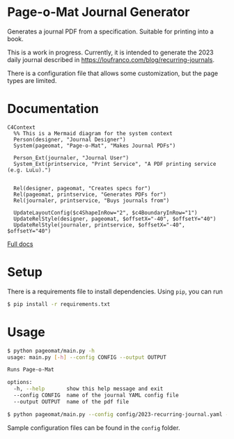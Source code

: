 # Page-o-Mat Journal Generator

Generates a journal PDF from a specification. Suitable for printing into a book.

This is a work in progress. Currently, it is intended to generate the 2023 daily journal described in https://loufranco.com/blog/recurring-journals.

There is a configuration file that allows some customization, but the
page types are limited.

# Documentation

```mermaid
C4Context
  %% This is a Mermaid diagram for the system context
  Person(designer, "Journal Designer")
  System(pageomat, "Page-o-Mat", "Makes Journal PDFs")

  Person_Ext(journaler, "Journal User")
  System_Ext(printservice, "Print Service", "A PDF printing service (e.g. LuLu).")


  Rel(designer, pageomat, "Creates specs for")
  Rel(pageomat, printservice, "Generates PDFs for")
  Rel(journaler, printservice, "Buys journals from")

  UpdateLayoutConfig($c4ShapeInRow="2", $c4BoundaryInRow="1")
  UpdateRelStyle(designer, pageomat, $offsetX="-40", $offsetY="40")
  UpdateRelStyle(journaler, printservice, $offsetX="-40", $offsetY="40")
```

[Full docs](docs)

# Setup

There is a requirements file to install dependencies. Using `pip`, you can run

```bash
$ pip install -r requirements.txt
```

# Usage

```bash
$ python pageomat/main.py -h
usage: main.py [-h] --config CONFIG --output OUTPUT

Runs Page-o-Mat

options:
  -h, --help       show this help message and exit
  --config CONFIG  name of the journal YAML config file
  --output OUTPUT  name of the pdf file

$ python pageomat/main.py --config config/2023-recurring-journal.yaml --output 2023.pdf
```

Sample configuration files can be found in the `config` folder.
